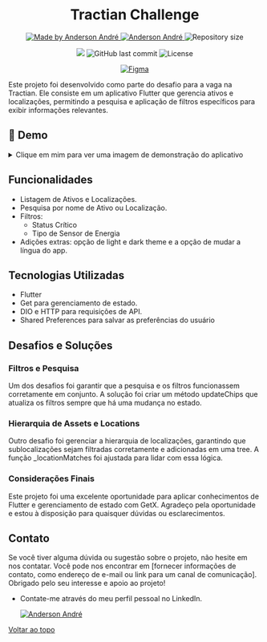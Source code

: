 <h1 align="center">Tractian Challenge</h1>

<p align="center">
  <a href="https://github.com/Anderson-Andre-P/tractian_challenge">
    <img alt="Made by Anderson André" src="https://img.shields.io/badge/-Github-3D7BF7?style=for-the-badge&logo=Github&logoColor=white&link=https://github.com/Anderson-Andre-P" />
  </a>
  <a href="https://www.linkedin.com/in/anderson-andre-pereira/">
      <img alt="Anderson André" src="https://img.shields.io/badge/-Anderson%20André-3D7BF7?style=for-the-badge&logo=Linkedin&logoColor=white" />
   </a>
  <img alt="Repository size" src="https://img.shields.io/github/repo-size/Anderson-Andre-P/tractian_challenge?style=for-the-badge&label=Repo%20Size:&labelColor=3D7BF7&color=3D7BF7">
  </p>

  <p align="center">
    <img src="https://img.shields.io/badge/tractian_challenge-21.05.2024-3D7BF7?style=for-the-badge&labelColor=3D7BF7">
    <img alt="GitHub last commit" src="https://img.shields.io/github/last-commit/Anderson-Andre-P/tractian_challenge?style=for-the-badge&label=last%20commit:&labelColor=3D7BF7&color=3D7BF7">
    <img alt="License" src="https://img.shields.io/badge/license-NONE-3D7BF7?style=for-the-badge&labelColor=3D7BF7&color=3D7BF7">
</p>

<p align="center">
  <a href="https://www.figma.com/file/IP50SSLkagXsUNWiZj0PjP/%5BCareers%5D-Flutter-Challenge-v2?type=design&node-id=0%3A1&mode=design&t=puUgGuBG9v8leaSQ-1">
    <img alt="Figma" src="https://img.shields.io/badge/-Design_no_Figma-3D7BF7?style=for-the-badge&logo=figma&logoColor=white&link=https://www.figma.com/file/ASMDdAUXSnRKAo3ch6vPAQ/VibraGuard?type=design&node-id=1%3A2&mode=design&t=18IICEUM5IEuoqDM-1" />
  </a>
</p>

Este projeto foi desenvolvido como parte do desafio para a vaga na Tractian. Ele consiste em um aplicativo Flutter que gerencia ativos e localizações, permitindo a pesquisa e aplicação de filtros específicos para exibir informações relevantes.

## :link: Demo

<details>

<summary>Clique em mim para ver uma imagem de demonstração do aplicativo</summary>

|           Splash            |          Home           |            Settings             |
| :-------------------------: | :---------------------: | :-----------------------------: |
| ![Splash](/demo/splash.png) | ![Home](/demo/home.png) | ![Settings](/demo/settings.png) |

|             All Assets              |             Assets Filter 01              |             Assets Filter 02              |
| :---------------------------------: | :---------------------------------------: | :---------------------------------------: |
| ![All Assets](/demo/assets-001.png) | ![Assets Filter 01](/demo/assets-002.png) | ![Assets Filter 02](/demo/assets-003.png) |

</details>

## Funcionalidades

- Listagem de Ativos e Localizações.
- Pesquisa por nome de Ativo ou Localização.
- Filtros:
  - Status Crítico
  - Tipo de Sensor de Energia
- Adições extras: opção de light e dark theme e a opção de mudar a língua do app.

## Tecnologias Utilizadas

- Flutter
- Get para gerenciamento de estado.
- DIO e HTTP para requisições de API.
- Shared Preferences para salvar as preferências do usuário

## Desafios e Soluções

### Filtros e Pesquisa

Um dos desafios foi garantir que a pesquisa e os filtros funcionassem corretamente em conjunto. A solução foi criar um método updateChips que atualiza os filtros sempre que há uma mudança no estado.

### Hierarquia de Assets e Locations

Outro desafio foi gerenciar a hierarquia de localizações, garantindo que sublocalizações sejam filtradas corretamente e adicionadas em uma tree. A função \_locationMatches foi ajustada para lidar com essa lógica.

### Considerações Finais

Este projeto foi uma excelente oportunidade para aplicar conhecimentos de Flutter e gerenciamento de estado com GetX. Agradeço pela oportunidade e estou à disposição para quaisquer dúvidas ou esclarecimentos.

## Contato

Se você tiver alguma dúvida ou sugestão sobre o projeto, não hesite em nos contatar. Você pode nos encontrar em [fornecer informações de contato, como endereço de e-mail ou link para um canal de comunicação]. Obrigado pelo seu interesse e apoio ao projeto!

- Contate-me através do meu perfil pessoal no LinkedIn.

  <a href="https://www.linkedin.com/in/anderson-andre-pereira/">
  <img alt="Anderson André" src="https://img.shields.io/badge/-Anderson%20André-3D7BF7?style=for-the-badge&logo=Linkedin&logoColor=white" />
  </a>

<a href="#top">Voltar ao topo</a>
